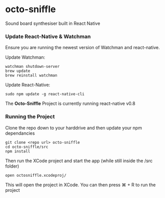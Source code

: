 # octo-sniffle
Sound board synthesiser built in React Native


### Update React-Native & Watchman

Ensure you are running the newest version of Watchman and react-native.

Update Watchman:

	watchman shutdown-server
	brew update
	brew reinstall watchman


Update React-Native:

	sudo npm update -g react-native-cli
	
The **Octo-Sniffle** Project is currently running react-native v0.8

### Running the Project

Clone the repo down to your harddrive and then update your npm dependancies

	git clone <repo url> octo-sniffle
	cd octo-sniffle/src
	npm install
	
Then run the XCode project and start the app (while still inside the /src folder)

	open octosniffle.xcodeproj/
	
This will open the project in XCode. You can then press ⌘ + R to run the project
